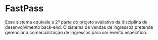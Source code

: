 # FastPass
Esse sistema equivale a 2ª parte do projeto avaliativo da disciplina de desenvolvimento back-end. O sistema de vendas de ingressos pretende gerenciar a comercialização de ingressos para um  evento específico.
